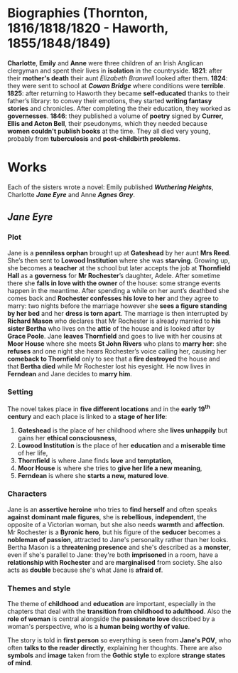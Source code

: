 # Biographies (Thornton, 1816/1818/1820 - Haworth, 1855/1848/1849)
**Charlotte**, **Emily** and **Anne** were three children of an Irish Anglican clergyman and spent their lives in **isolation** in the countryside.
**1821**: after their **mother's death** their aunt *Elizabeth Branwell* looked after them.
**1824**: they were sent to school at ***Cowan Bridge*** where conditions were **terrible**.
**1825**: after returning to Haworth they became **self-educated** thanks to their father’s library: to convey their emotions, they started **writing fantasy stories** and chronicles. After completing the their education, they worked as **governesses**.
**1846**: they published a volume of **poetry** signed by **Currer, Ellis and Acton Bell**, their pseudonyms, which they needed because **women couldn't publish books** at the time. They all died very young, probably from **tuberculosis** and **post-childbirth problems**.
# Works
Each of the sisters wrote a novel: Emily published ***Wuthering Heights***, Charlotte ***Jane Eyre*** and Anne ***Agnes Grey***.
## *Jane Eyre*
### Plot
Jane is a **penniless orphan** brought up at **Gateshead** by her aunt **Mrs Reed**. She’s then sent to **Lowood Institution** where she was **starving**. Growing up, she becomes a **teacher** at the school but later accepts the job at **Thornfield Hall** as a **governess** for **Mr Rochester**’s daughter, Adele. After sometime there she **falls in love with the owner** of the house: some strange events happen in the meantime. After spending a while on her aunt’s deathbed she comes back and **Rochester confesses his love to her** and they agree to marry: two nights before the marriage however she **sees a figure standing by her bed** and her **dress is torn apart**. The marriage is then interrupted by **Richard Mason** who declares that Mr Rochester is already married to **his sister Bertha** who lives on the **attic** of the house and is looked after by **Grace Poole**. Jane **leaves Thornfield** and goes to live with her cousins at **Moor House** where she meets **St John Rivers** who plans to **marry her**: she **refuses** and one night she hears Rochester’s voice calling her, causing her **comeback to Thornfield** only to see that a **fire destroyed** the house and that **Bertha died** while Mr Rochester lost his eyesight. He now lives in **Ferndean** and Jane decides to **marry him**.
### Setting
The novel takes place in **five different locations** and in the **early 19<sup><b>th</b></sup> century** and each place is linked to a **stage of her life**:
1) **Gateshead** is the place of her childhood where she **lives unhappily** but gains her **ethical consciousness**,
2) **Lowood Institution** is the place of her **education** and a **miserable time** of her life,
3) **Thornfield** is where Jane finds **love** and **temptation**,
4) **Moor House** is where she tries to **give her life a new meaning**,
5) **Ferndean** is where she **starts a new, matured love**.
### Characters
Jane is an **assertive heroine** who tries to **find herself** and often speaks **against dominant male figures**, she is **rebellious**, **independent**, the opposite of a Victorian woman, but she also needs **warmth** and **affection**.
Mr Rochester is a **Byronic hero**, but his figure of the **seducer** becomes a **nobleman of passion**, attracted to Jane's personality rather than her looks.
Bertha Mason is a **threatening presence** and she's described as a **monster**, even if she's parallel to Jane: they're both **imprisoned** in a room, have a **relationship with Rochester** and are **marginalised** from society. She also acts as **double** because she's what Jane is **afraid of**.
### Themes and style
The theme of **childhood** and **education** are important, especially in the chapters that deal with the **transition from childhood to adulthood**. Also the **role of woman** is central alongside the **passionate love** described by a woman's perspective, who is a **human being worthy of value**.

The story is told in **first person** so everything is seen from **Jane's POV**, who often **talks to the reader directly**, explaining her thoughts. There are also **symbols** and **image** taken from the **Gothic style** to explore **strange states of mind**.